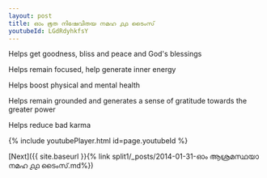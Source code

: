 ```yaml
---
layout: post
title: ഓം ഭൂത നിഷേവിതയ നമഹ ൧൧ ടൈംസ്
youtubeId: LGdRdyhkfsY
---
```

 
 
Helps get goodness, bliss and peace and God's blessings
 
Helps remain focused, help generate inner energy 
 
Helps boost physical and mental health 
 
Helps remain grounded and generates a sense of gratitude towards the greater power 
 
Helps reduce bad karma
 
 
 
 


{% include youtubePlayer.html id=page.youtubeId %}
 
[Next]({{ site.baseurl }}{% link  split1/_posts/2014-01-31-ഓം ആശ്രമസ്ഥയാ നമഹ ൧൧ ടൈംസ്.md%})
 
